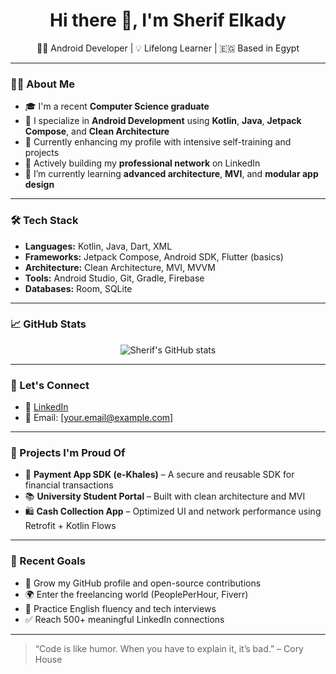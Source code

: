 <h1 align="center">Hi there 👋, I'm Sherif Elkady</h1>

<p align="center">
  🧑‍💻 Android Developer | 💡 Lifelong Learner | 🇪🇬 Based in Egypt
</p>

---

### 👨‍💻 About Me

- 🎓 I'm a recent **Computer Science graduate**
- 📱 I specialize in **Android Development** using **Kotlin**, **Java**, **Jetpack Compose**, and **Clean Architecture**
- 💼 Currently enhancing my profile with intensive self-training and projects
- 🔗 Actively building my **professional network** on LinkedIn  
- 🌱 I’m currently learning **advanced architecture**, **MVI**, and **modular app design**

---

### 🛠️ Tech Stack

- **Languages:** Kotlin, Java, Dart, XML
- **Frameworks:** Jetpack Compose, Android SDK, Flutter (basics)
- **Architecture:** Clean Architecture, MVI, MVVM
- **Tools:** Android Studio, Git, Gradle, Firebase
- **Databases:** Room, SQLite

---

### 📈 GitHub Stats

<p align="center">
  <img src="https://github-readme-stats.vercel.app/api?username=SherifElkady&show_icons=true&theme=radical" alt="Sherif's GitHub stats" />
</p>

---

### 🔗 Let's Connect

- 💼 [LinkedIn](https://www.linkedin.com/in/sherif-abdulrahman-843ba3199/)
- 💌 Email: [your.email@example.com]

---

### 📌 Projects I'm Proud Of

- 🔐 **Payment App SDK (e-Khales)** – A secure and reusable SDK for financial transactions
- 📚 **University Student Portal** – Built with clean architecture and MVI
- 🛍️ **Cash Collection App** – Optimized UI and network performance using Retrofit + Kotlin Flows

---

### 📢 Recent Goals

- 🚀 Grow my GitHub profile and open-source contributions
- 🌍 Enter the freelancing world (PeoplePerHour, Fiverr)
- 🧠 Practice English fluency and tech interviews
- ✅ Reach 500+ meaningful LinkedIn connections

---

> “Code is like humor. When you have to explain it, it’s bad.” – Cory House

